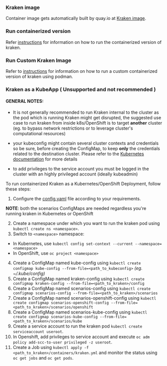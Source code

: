 
### Kraken image

Container image gets automatically built by quay.io at [Kraken image](https://quay.io/redhat-chaos/krkn).


### Run containerized version

Refer [instructions](https://github.com/redhat-chaos/krkn/blob/main/docs/installation.md#run-containerized-version) for information on how to run the containerized version of kraken.


### Run Custom Kraken Image

Refer to [instructions](https://github.com/redhat-chaos/krkn/blob/main/containers/build_own_image-README.md) for information on how to run a custom containerized version of kraken using podman.


### Kraken as a KubeApp ( Unsupported and not recommended )

#### GENERAL NOTES:

- It is not generally recommended to run Kraken internal to the cluster as the pod which is running Kraken might get disrupted, the suggested use case to run kraken from inside k8s/OpenShift is to target **another** cluster (eg. to bypass network restrictions or to leverage cluster's computational resources)

- your kubeconfig might contain several cluster contexts and credentials so be sure, before creating the ConfigMap, to keep **only** the credentials related to the destination cluster. Please refer to the [Kubernetes documentation](https://kubernetes.io/docs/tasks/access-application-cluster/configure-access-multiple-clusters/) for more details
- to add privileges to the service account you must be logged in the cluster with an highly privileged account (ideally kubeadmin)

  

To run containerized Kraken as a Kubernetes/OpenShift Deployment, follow these steps:

1. Configure the [config.yaml](https://github.com/redhat-chaos/krkn/blob/main/config/config.yaml) file according to your requirements.

**NOTE**: both the scenarios ConfigMaps are needed regardless you're running kraken in Kubernetes or OpenShift

2. Create a namespace under which you want to run the kraken pod using `kubectl create ns <namespace>`.
3. Switch to `<namespace>` namespace:
- In Kubernetes, use `kubectl config set-context --current --namespace=<namespace>`
- In OpenShift, use `oc project <namespace>`
  
4. Create a ConfigMap named kube-config using `kubectl create configmap kube-config --from-file=<path_to_kubeconfig>`  *(eg. ~/.kube/config)*
5. Create a ConfigMap named kraken-config using `kubectl create configmap kraken-config --from-file=<path_to_kraken>/config`
6. Create a ConfigMap named scenarios-config using `kubectl create configmap scenarios-config --from-file=<path_to_kraken>/scenarios`
7. Create a ConfigMap named scenarios-openshift-config using `kubectl create configmap scenarios-openshift-config --from-file=<path_to_kraken>/scenarios/openshift`
8. Create a ConfigMap named scenarios-kube-config using `kubectl create configmap scenarios-kube-config --from-file=<path_to_kraken>/scenarios/kube` 
9. Create a service account to run the kraken pod `kubectl create serviceaccount useroot`.
10.  In Openshift, add privileges to service account and execute `oc adm policy add-scc-to-user privileged -z useroot`.
11.  Create a Job using `kubectl apply -f <path_to_kraken>/containers/kraken.yml` and monitor the status using `oc get jobs` and `oc get pods`.
